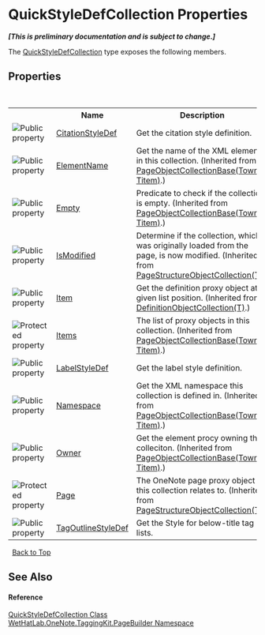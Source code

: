 # QuickStyleDefCollection Properties
 _**\[This is preliminary documentation and is subject to change.\]**_

The <a href="d18a9ee8-6ca6-15cb-9563-6af8ddccc08a">QuickStyleDefCollection</a> type exposes the following members.


## Properties
&nbsp;<table><tr><th></th><th>Name</th><th>Description</th></tr><tr><td>![Public property](media/pubproperty.gif "Public property")</td><td><a href="23261b32-7467-54a4-23f1-331b067c7297">CitationStyleDef</a></td><td>
Get the citation style definition.</td></tr><tr><td>![Public property](media/pubproperty.gif "Public property")</td><td><a href="7f357b9b-bf0e-cdc7-8e6f-013cea9acb64">ElementName</a></td><td>
Get the name of the XML elements in this collection.
 (Inherited from <a href="c5ad82e0-0fdd-bbe5-7422-61f37e0f78d2">PageObjectCollectionBase(Towner, Titem)</a>.)</td></tr><tr><td>![Public property](media/pubproperty.gif "Public property")</td><td><a href="5474e171-7a1b-eb2b-1943-50e76eefd49f">Empty</a></td><td>
Predicate to check if the collection is empty.
 (Inherited from <a href="c5ad82e0-0fdd-bbe5-7422-61f37e0f78d2">PageObjectCollectionBase(Towner, Titem)</a>.)</td></tr><tr><td>![Public property](media/pubproperty.gif "Public property")</td><td><a href="d77392fa-4ae2-989c-66c2-88a16349aada">IsModified</a></td><td>
Determine if the collection, which was originally loaded from the page, is now modified.
 (Inherited from <a href="c0ee62d5-0aa5-ad79-4300-af77337567cf">PageStructureObjectCollection(T)</a>.)</td></tr><tr><td>![Public property](media/pubproperty.gif "Public property")</td><td><a href="a00a9337-e536-3147-f47d-8ea0f3bfc70a">Item</a></td><td>
Get the definition proxy object at a given list position.
 (Inherited from <a href="337fd22b-47e1-4469-894c-9cae483b1cf4">DefinitionObjectCollection(T)</a>.)</td></tr><tr><td>![Protected property](media/protproperty.gif "Protected property")</td><td><a href="1c9040bb-51fc-0f2d-9fb9-64eecf110440">Items</a></td><td>
The list of proxy objects in this collection.
 (Inherited from <a href="c5ad82e0-0fdd-bbe5-7422-61f37e0f78d2">PageObjectCollectionBase(Towner, Titem)</a>.)</td></tr><tr><td>![Public property](media/pubproperty.gif "Public property")</td><td><a href="9d3923b5-96a1-4ba7-e158-c64861bfbcf0">LabelStyleDef</a></td><td>
Get the label style definition.</td></tr><tr><td>![Public property](media/pubproperty.gif "Public property")</td><td><a href="4d45a8f3-e827-2a99-7838-225d6a8a5914">Namespace</a></td><td>
Get the XML namespace this collection is defined in.
 (Inherited from <a href="c5ad82e0-0fdd-bbe5-7422-61f37e0f78d2">PageObjectCollectionBase(Towner, Titem)</a>.)</td></tr><tr><td>![Public property](media/pubproperty.gif "Public property")</td><td><a href="90bf4824-5a5c-fe52-09c5-04255c2f4e80">Owner</a></td><td>
Get the element procy owning this colleciton.
 (Inherited from <a href="c5ad82e0-0fdd-bbe5-7422-61f37e0f78d2">PageObjectCollectionBase(Towner, Titem)</a>.)</td></tr><tr><td>![Protected property](media/protproperty.gif "Protected property")</td><td><a href="16cf4de8-4b98-3614-27d7-a55152139606">Page</a></td><td>
The OneNote page proxy object this collection relates to.
 (Inherited from <a href="c0ee62d5-0aa5-ad79-4300-af77337567cf">PageStructureObjectCollection(T)</a>.)</td></tr><tr><td>![Public property](media/pubproperty.gif "Public property")</td><td><a href="2efe85d3-a949-2a8f-69b8-9d8a0a2bf018">TagOutlineStyleDef</a></td><td>
Get the Style for below-title tag lists.</td></tr></table>&nbsp;
<a href="#quickstyledefcollection-properties">Back to Top</a>

## See Also


#### Reference
<a href="d18a9ee8-6ca6-15cb-9563-6af8ddccc08a">QuickStyleDefCollection Class</a><br /><a href="56352230-71f2-f4b7-63a8-983965663af5">WetHatLab.OneNote.TaggingKit.PageBuilder Namespace</a><br />